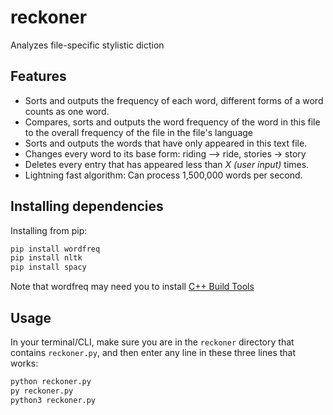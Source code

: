 # reckoner
Analyzes file-specific stylistic diction

## Features
- Sorts and outputs the frequency of each word, different forms of a word counts as one word.
- Compares, sorts and outputs the word frequency of the word in this file to the overall frequency of the file in the file's language
- Sorts and outputs the words that have only appeared in this text file. 
- Changes every word to its base form: riding --> ride, stories -> story
- Deletes every entry that has appeared less than *X (user input)* times.
- Lightning fast algorithm: Can process 1,500,000 words per second.

## Installing dependencies
Installing from pip:
```bash
pip install wordfreq
pip install nltk
pip install spacy
```
Note that wordfreq may need you to install [C++ Build Tools](https://go.microsoft.com/fwlink/?LinkId=691126)

## Usage
In your terminal/CLI, make sure you are in the `reckoner` directory that contains `reckoner.py`, and then enter any line in these three lines that works:
```bash
python reckoner.py
py reckoner.py
python3 reckoner.py
```

